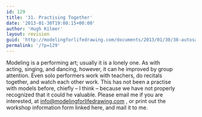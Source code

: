 ```yaml
---
id: 129
title: '31. Practising Together'
date: '2013-01-30T19:08:15+00:00'
author: 'Hugh Kilmer'
layout: revision
guid: 'http://modelingforlifedrawing.com/documents/2013/01/30/38-autosave/'
permalink: '/?p=129'
---
```


Modeling is a performing art; usually it is a lonely one. As with  
acting, singing, and dancing, however, it can he improved by group  
attention. Even solo performers work with teachers, do recitals  
together, and watch each other work. This has not been a practise  
with models before, chiefly – I think – because we have not properly  
recognized that it could he valuable. Please email me if you are  
interested, at <info@modelingforlifedrawing.com> , or print out the  
workshop information form linked here, and mail it to me.